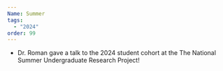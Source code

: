 ```yaml
---
Name: Summer
tags:
  - "2024"
order: 99
---
```

* Dr. Roman gave a talk to the 2024 student cohort at the The National Summer Undergraduate Research Project!
